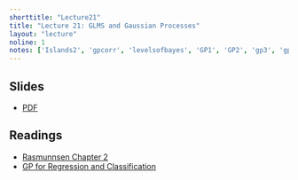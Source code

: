 ```yaml
---
shorttitle: "Lecture21"
title: "Lecture 21: GLMS and Gaussian Processes"
layout: "lecture"
noline: 1
notes: ['Islands2', 'gpcorr', 'levelsofbayes', 'GP1', 'GP2', 'gp3', 'gpsalmon']
---
```


## Slides

- [PDF](../slides/lecture21.pdf)

## Readings

- [Rasmunnsen Chapter 2](http://www.gaussianprocess.org/gpml/chapters/)
- [GP for Regression and Classification](ftp://ftp.tuebingen.mpg.de/pub/ebio/chrisd/GPtutorial.pdf)
